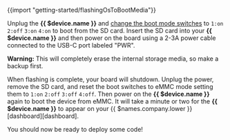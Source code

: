 {{import "getting-started/flashingOsToBootMedia"}}

Unplug the **{{ $device.name }}** and [change the boot mode switches][boot-switches] to `1:on` `2:off` `3:on` `4:on` to boot from the SD card. Insert the SD card into your **{{ $device.name }}** and then power on the board using a 2-3A power cable connected to the USB-C port labeled "PWR".

__Warning:__ This will completely erase the internal storage media, so make a backup first.

When flashing is complete, your board will shutdown. Unplug the power, remove the SD card, and reset the boot switches to eMMC mode setting them to `1:on` `2:off` `3:off` `4:off`. Then power on the **{{ $device.name }}** again to boot the device from eMMC. It will take a minute or two for the **{{ $device.name }}** to appear on your {{ $names.company.lower }} [dashboard][dashboard].

You should now be ready to deploy some code!

[boot-switches]:https://coral.ai/docs/dev-board/reflash/#flash-from-u-boot-on-an-sd-card
